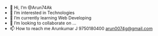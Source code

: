 - 👋 Hi, I’m @Arun74Ak
- 👀 I’m interested in Technologies
- 🌱 I’m currently learning Web Developing
- 💞️ I’m looking to collaborate on ...
- 📫 How to reach me Arunkumar J 9750180400 arun0074g@gmail.com
  
<!---
Arun74Ak/Arun74Ak is a ✨ special ✨ repository because its `README.md` (this file) appears on your GitHub profile.
You can click the Preview link to take a look at your changes.
--->
